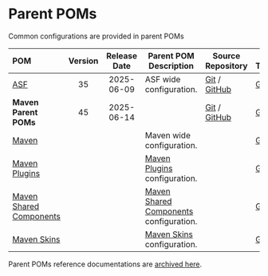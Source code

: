 <!--
Licensed to the Apache Software Foundation (ASF) under one
or more contributor license agreements.  See the NOTICE file
distributed with this work for additional information
regarding copyright ownership.  The ASF licenses this file
to you under the Apache License, Version 2.0 (the
"License"); you may not use this file except in compliance
with the License.  You may obtain a copy of the License at

http://www.apache.org/licenses/LICENSE-2.0

Unless required by applicable law or agreed to in writing,
software distributed under the License is distributed on an
"AS IS" BASIS, WITHOUT WARRANTIES OR CONDITIONS OF ANY
KIND, either express or implied.  See the License for the
specific language governing permissions and limitations
under the License.
-->

# Parent POMs

Common configurations are provided in parent POMs

| **POM**                                               | **Version** | **Release Date** |                      **Parent POM Description**                      |                                                   **Source Repository**                                                    |                       **Issue Tracking**                       |
|:------------------------------------------------------|:-----------:|:----------------:|----------------------------------------------------------------------|----------------------------------------------------------------------------------------------------------------------------|----------------------------------------------------------------|
| [ASF](./asf/)                                         |     35      |    2025-06-09    | ASF wide configuration.                                              | [Git](https://gitbox.apache.org/repos/asf/maven-ant-plugin.git) / [GitHub](https://github.com/apache/maven-apache-parent/) | [GitHub](https://github.com/apache/maven-apache-parent/issues) |
| **Maven Parent POMs**                                 |     45      |    2025-06-14    |                                                                      | [Git](https://gitbox.apache.org/repos/asf/maven-parent.git) / [GitHub](https://github.com/apache/maven-parent/)            | [GitHub](https://github.com/apache/maven-parent/issues)        |
| [Maven](./maven/)                                     |             |                  | Maven wide configuration.                                            | <wbr />                                                                                                                    | [GitHub](ttps://github.com/apache/maven-parent/issues)         |
| [Maven Plugins](./maven-plugins/)                     |             |                  | [Maven Plugins](./maven-plugins/) configuration.                                                                                                                                                 || [GitHub](https://github.com/apache/maven-parent/issues)        |
| [Maven Shared Components](./maven-shared-components/) |             |                  | [Maven Shared Components](./maven-shared-components/) configuration. |                                                                                                                            | [GitHub](https://github.com/apache/maven-parent/issues)        |
| [Maven Skins](./skins/)                               |             |                  | [Maven Skins](./skins/) configuration.                               |                                                                                                                            | [GitHub](https://github.com/apache/maven-parent/issues)        |

Parent POMs reference documentations are [archived here](../pom-archives/).
